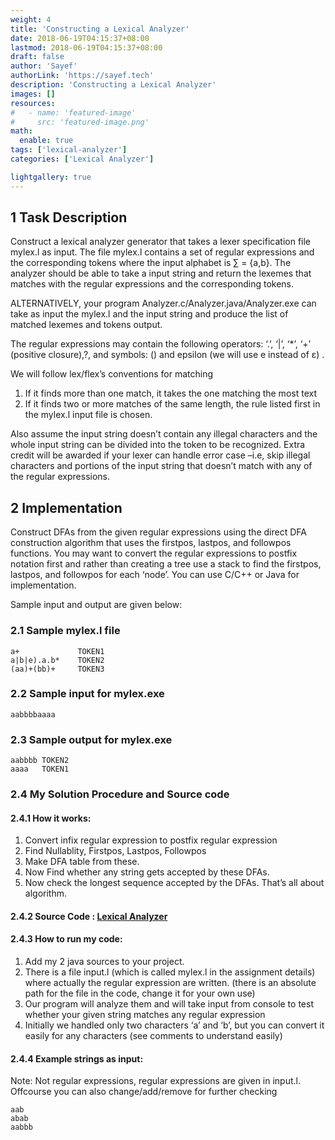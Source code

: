 ```yaml
---
weight: 4
title: 'Constructing a Lexical Analyzer'
date: 2018-06-19T04:15:37+08:00
lastmod: 2018-06-19T04:15:37+08:00
draft: false
author: 'Sayef'
authorLink: 'https://sayef.tech'
description: 'Constructing a Lexical Analyzer'
images: []
resources:
#   - name: 'featured-image'
#     src: 'featured-image.png'
math:
  enable: true
tags: ['lexical-analyzer']
categories: ['Lexical Analyzer']

lightgallery: true
---
```


## 1 Task Description

Construct a lexical analyzer generator that takes a lexer specification file mylex.l as input. The file mylex.l contains a set of regular expressions and the corresponding tokens where the input alphabet is ∑ = {a,b}. The analyzer should be able to take a input string and return the lexemes that matches with the regular expressions and the corresponding tokens.

ALTERNATIVELY, your program Analyzer.c/Analyzer.java/Analyzer.exe can take as input the mylex.l and the input string and produce the list of matched lexemes and tokens output.

The regular expressions may contain the following operators: ‘.’, ‘|’, ‘\*’, ‘+’ (positive closure),?, and symbols: () and epsilon (we will use e instead of ε) .

We will follow lex/flex’s conventions for matching

1. If it finds more than one match, it takes the one matching the most text
2. If it finds two or more matches of the same length, the rule listed first in the mylex.l input file is chosen.

Also assume the input string doesn’t contain any illegal characters and the whole input string can be divided into the token to be recognized. Extra credit will be awarded if your lexer can handle error case –i.e, skip illegal characters and portions of the input string that doesn’t match with any of the regular expressions.

## 2 Implementation

Construct DFAs from the given regular expressions using the direct DFA construction algorithm that uses the firstpos, lastpos, and followpos functions. You may want to convert the regular expressions to postfix notation first and rather than creating a tree use a stack to find the firstpos, lastpos, and followpos for each ‘node’. You can use C/C++ or Java for implementation.

Sample input and output are given below:

### 2.1 Sample mylex.l file

```
a+             TOKEN1
a|b|e).a.b*    TOKEN2
(aa)+(bb)+     TOKEN3
```

### 2.2 Sample input for mylex.exe

```
aabbbbaaaa
```

### 2.3 Sample output for mylex.exe

```
aabbbb TOKEN2
aaaa   TOKEN1
```

### 2.4 My Solution Procedure and Source code

#### 2.4.1 How it works:

1. Convert infix regular expression to postfix regular expression
2. Find Nullablity, Firstpos, Lastpos, Followpos
3. Make DFA table from these.
4. Now Find whether any string gets accepted by these DFAs.
5. Now check the longest sequence accepted by the DFAs. That’s all about algorithm.

#### 2.4.2 Source Code : [Lexical Analyzer ](https://github.com/Sayef/LexicalAnalyzer)

#### 2.4.3 How to run my code:

1. Add my 2 java sources to your project.
2. There is a file input.l (which is called mylex.l in the assignment details) where actually the regular expression are written. (there is an absolute path for the file in the code, change it for your own use)
3. Our program will analyze them and will take input from console to test whether your given string matches any regular expression
4. Initially we handled only two characters ‘a’ and ‘b’, but you can convert it easily for any characters (see comments to understand easily)

#### 2.4.4 Example strings as input:

Note: Not regular expressions, regular expressions are given in input.l. Offcourse you can also change/add/remove for further checking

```
aab
abab
aabbb
```
